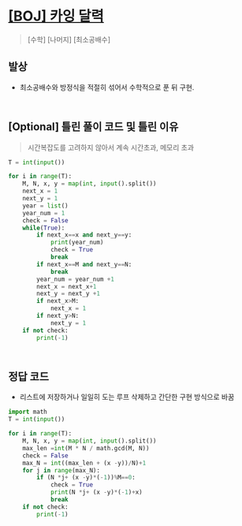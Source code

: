 # [[BOJ] 카잉 달력](https://www.acmicpc.net/problem/6064)

> [수학] [나머지] [최소공배수]

## 발상

- 최소공배수와 방정식을 적절히 섞어서 수학적으로 푼 뒤 구현.

## <br>[Optional] 틀린 풀이 코드 및 틀린 이유

> 시간복잡도를 고려하지 않아서 계속 시간초과, 메모리 초과  

```python
T = int(input())

for i in range(T):
    M, N, x, y = map(int, input().split())
    next_x = 1
    next_y = 1
    year = list()
    year_num = 1
    check = False
    while(True):
        if next_x==x and next_y==y:
            print(year_num)
            check = True
            break  
        if next_x==M and next_y==N:
            break  
        year_num = year_num +1       
        next_x = next_x+1
        next_y = next_y +1
        if next_x>M:
            next_x = 1
        if next_y>N:
            next_y = 1
    if not check:
        print(-1)
```

## <br>정답 코드

- 리스트에 저장하거나 일일히 도는 루프 삭제하고 간단한 구현 방식으로 바꿈

```python
import math
T = int(input())

for i in range(T):
    M, N, x, y = map(int, input().split())
    max_len =int(M * N / math.gcd(M, N))
    check = False
    max_N = int((max_len + (x -y))/N)+1
    for j in range(max_N):
        if (N *j+ (x -y)*(-1))%M==0:
            check = True
            print(N *j+ (x -y)*(-1)+x)   
            break
    if not check:
        print(-1)
```